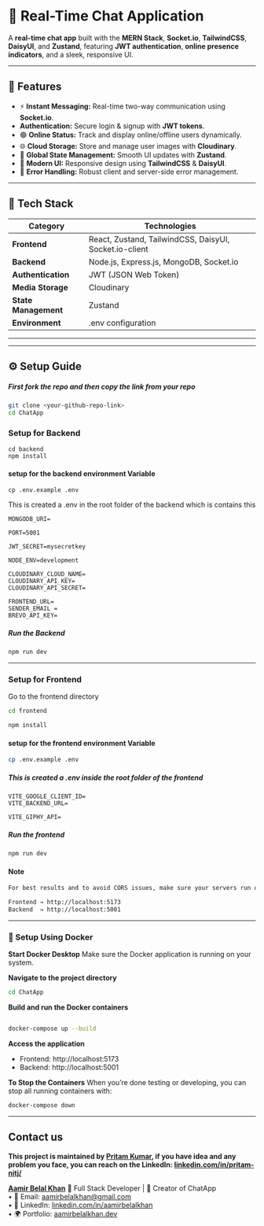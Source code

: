 # 💬 Real-Time Chat Application

A **real-time chat app** built with the **MERN Stack**, **Socket.io**, **TailwindCSS**, **DaisyUI**, and **Zustand**, featuring **JWT authentication**, **online presence indicators**, and a sleek, responsive UI.

---

## 🚀 Features

- ⚡ **Instant Messaging:** Real-time two-way communication using **Socket.io**.
- **Authentication:** Secure login & signup with **JWT tokens**.
- 🟢 **Online Status:** Track and display online/offline users dynamically.
- 🌐 **Cloud Storage:** Store and manage user images with **Cloudinary**.
- 🧠 **Global State Management:** Smooth UI updates with **Zustand**.
- 🎨 **Modern UI:** Responsive design using **TailwindCSS** & **DaisyUI**.
- 🧩 **Error Handling:** Robust client and server-side error management.

---

## 🧰 Tech Stack

| Category                   | Technologies                                           |
| -------------------------- | ------------------------------------------------------ |
| **Frontend**         | React, Zustand, TailwindCSS, DaisyUI, Socket.io-client |
| **Backend**          | Node.js, Express.js, MongoDB, Socket.io                |
| **Authentication**   | JWT (JSON Web Token)                                   |
| **Media Storage**    | Cloudinary                                             |
| **State Management** | Zustand                                                |
| **Environment**      | .env configuration                                     |

---

---

## ⚙️ Setup Guide

##### First fork the repo and then copy the link from your repo

```bash
git clone <your-github-repo-link>
cd ChatApp
```

### Setup for Backend

```env
cd backend
npm install
```

#### setup for the backend environment Variable

```env
cp .env.example .env
```

This is created a .env in the root folder of the backend which is contains this 

```env
MONGODB_URI=

PORT=5001

JWT_SECRET=mysecretkey

NODE_ENV=development

CLOUDINARY_CLOUD_NAME=
CLOUDINARY_API_KEY=
CLOUDINARY_API_SECRET=

FRONTEND_URL=
SENDER_EMAIL =
BREVO_API_KEY=

```

##### Run the Backend

```bash
npm run dev
```

---

### Setup for Frontend

Go to the frontend directory

```bash
cd frontend

npm install
```
#### setup for the frontend environment Variable

```bash
cp .env.example .env
```

##### This is created a .env inside the root folder of the frontend

```env
VITE_GOOGLE_CLIENT_ID=
VITE_BACKEND_URL=

VITE_GIPHY_API= 
```

##### Run the frontend

```bash
npm run dev
```

#### Note

```bash
For best results and to avoid CORS issues, make sure your servers run on the following URLs:

Frontend → http://localhost:5173  
Backend  → http://localhost:5001
```

----
### 🐳 Setup Using Docker

**Start Docker Desktop**
Make sure the Docker application is running on your system.

**Navigate to the project directory**
```bash
cd ChatApp
```

**Build and run the Docker containers**

   ```bash

   docker-compose up --build
   ```

**Access the application**

- Frontend: http://localhost:5173
- Backend: http://localhost:5001

**To Stop the Containers**
When you’re done testing or developing, you can stop all running containers with:

```bash
docker-compose down
```

----

## Contact us

**This project is maintained by [**Pritam Kumar**](https://github.com/Pritam-nitj), if you have idea and any problem you face, you can reach on the LinkedIn: [linkedin.com/in/pritam-nitj/](https://www.linkedin.com/in/pritam-nitj/)**

[**Aamir Belal Khan**](https://github.com/aamirbelalkhan)
🚀 Full Stack Developer | 💬 Creator of ChatApp  
   •  📧 Email: [aamirbelalkhan@gmail.com](mailto:aamirbelalkhan@gmail.com)  
   •  💼 LinkedIn: [linkedin.com/in/aamirbelalkhan](https://linkedin.com/in/aamirbelalkhan)  
   •  🌍 Portfolio: [aamirbelalkhan.dev](https://aamirbelalkhan.dev)
